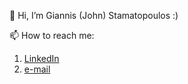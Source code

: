 👋 Hi, I’m Giannis (John) Stamatopoulos :)

📫 How to reach me:
  1. [LinkedIn](https://www.linkedin.com/in/john-stamatopoulos/)
  2. [e-mail](jstambusinessinquiries@hotmail.com)
